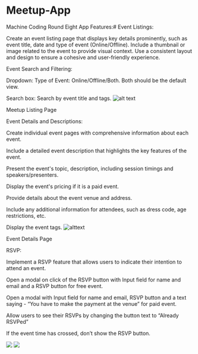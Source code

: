 # Meetup-App
Machine Coding Round Eight
App Features:#
Event Listings:

Create an event listing page that displays key details prominently, such as event title, date and type of event (Online/Offline).
Include a thumbnail or image related to the event to provide visual context.
Use a consistent layout and design to ensure a cohesive and user-friendly experience.

Event Search and Filtering:

Dropdown: Type of Event: Online/Offline/Both. Both should be the default view.

Search box: Search by event title and tags.
![alt text](https://res.cloudinary.com/dvyicsi5o/image/upload/v1689249171/neoG%202023%20classfiles/MCR/Screenshot_2023-07-13_at_4.23.56_PM_ojzj8i.png)

Meetup Listing Page

Event Details and Descriptions:

Create individual event pages with comprehensive information about each event.

Include a detailed event description that highlights the key features of the event.

Present the event's topic, description, including session timings and speakers/presenters.

Display the event's pricing if it is a paid event.

Provide details about the event venue and address.

Include any additional information for attendees, such as dress code, age restrictions, etc.

Display the event tags.
![alttext](https://res.cloudinary.com/dvyicsi5o/image/upload/v1689249145/neoG%202023%20classfiles/MCR/Screenshot_2023-07-13_at_4.37.53_PM_l0ervc.png)

Event Details Page

RSVP:

Implement a RSVP feature that allows users to indicate their intention to attend an event.

Open a modal on click of the RSVP button with Input field for name and email and a RSVP button for free event.

Open a modal with Input field for name and email, RSVP button and a text saying - “You have to make the payment at the venue” for paid event.

Allow users to see their RSVPs by changing the button text to “Already RSVPed”

If the event time has crossed, don’t show the RSVP button.

![](https://res.cloudinary.com/dvyicsi5o/image/upload/v1689249107/neoG%202023%20classfiles/MCR/Screenshot_2023-07-13_at_4.31.36_PM_epupgo.png)
![](https://res.cloudinary.com/dvyicsi5o/image/upload/v1689249150/neoG%202023%20classfiles/MCR/Screenshot_2023-07-13_at_4.39.46_PM_gfvyqo.png)

